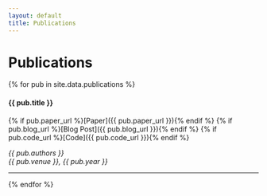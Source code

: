 ```yaml
---
layout: default
title: Publications
---
```


# Publications

<!-- Add spacing between sections using Markdown -->

{% for pub in site.data.publications %}
#### {{ pub.title }}

{% if pub.paper_url %}[Paper]({{ pub.paper_url }}){% endif %}
{% if pub.blog_url %}[Blog Post]({{ pub.blog_url }}){% endif %}
{% if pub.code_url %}[Code]({{ pub.code_url }}){% endif %}

*{{ pub.authors }}*  
_{{ pub.venue }}, {{ pub.year }}_

---
{% endfor %}
